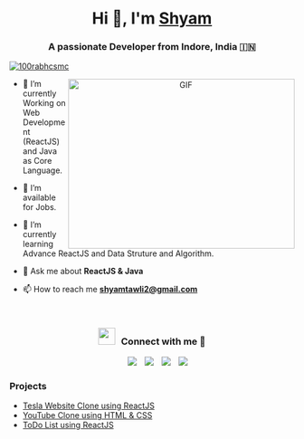 <h1 align="center">Hi 👋, I'm <a href="https://100rabhcsmc.github.io/Me.io/" target="blank">
Shyam</a></h1>
<h3 align="center">A passionate Developer from Indore, India &#127470;&#127475</h3>

<p align="left"> <a href="https://twitter.com/shyam_tawli" target="blank"><img src="https://img.shields.io/twitter/follow/shyam_tawli?logo=twitter&style=for-the-badge" alt="100rabhcsmc" /></a> </p>

<a target="_blank" align="center">
  <img align="right" top="500" height="300" width="400" alt="GIF" src="https://media.giphy.com/media/SWoSkN6DxTszqIKEqv/giphy.gif">
</a> 

- 🌱 I’m currently Working on Web Development (ReactJS) and Java as Core Language.

- 🤝 I’m available for Jobs.

- 🌱 I’m currently learning Advance ReactJS and Data Struture and Algorithm.

- 💬 Ask me about **ReactJS & Java**

- 📫 How to reach me **shyamtawli2@gmail.com**

<br/>
<h3 align="center" > <img src="https://media.giphy.com/media/iY8CRBdQXODJSCERIr/giphy.gif" width="30" height="30" style="margin-right: 10px;">Connect with me 🤝 </h3>

<p align="center">

 <div align="center"  class="icons-social" style="margin-left: 10px;">
        <a style="margin-left: 10px;"  target="_blank" href="https://www.linkedin.com/in/shyamtawli/">
			<img src="https://img.icons8.com/doodle/40/000000/linkedin--v2.png"></a>
        <a style="margin-left: 10px;" target="_blank" href="https://github.com/shyamtawli">
		<img src="https://img.icons8.com/doodle/40/000000/github--v1.png"></a>
        <a style="margin-left: 10px;" target="_blank" href="https://instagram.com/shyamtawli">
			<img src="https://img.icons8.com/doodle/40/000000/instagram-new--v2.png"></a>
		<a style="margin-left: 10px;" target="_blank" href="https://twitter.com/shyam_tawli">
			<img src="https://img.icons8.com/doodle/1x/twitter-squared--v2.png" ></a>
      </div>

</p>

### Projects

<!-- BLOG-POST-LIST:START -->

- [Tesla Website Clone using ReactJS](https://tesla-clone-shyamtawli.netlify.app/)
- [YouTube Clone using HTML & CSS](https://youtube-clone-shyamtawli.netlify.app/)
- [ToDo List using ReactJS](https://todo-react-shyamtawli.netlify.app/)
<!-- BLOG-POST-LIST:END -->
